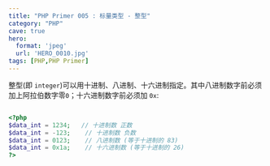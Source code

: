 ```yaml
---
title: "PHP Primer 005 : 标量类型 - 整型"
category: "PHP"
cave: true
hero:
  format: 'jpeg'
  url: 'HERO_0010.jpg'
tags: [PHP,PHP Primer]
---
```

整型(即 `integer`)可以用十进制、八进制、十六进制指定。其中八进制数字前必须加上阿拉伯数字零`0`；十六进制数字前必须加 `0x`:

```php

<?php
$data_int = 1234;   // 十进制数 正数
$data_int = -123;    // 十进制数 负数
$data_int = 0123;    // 八进制数 (等于十进制的 83) 
$data_int = 0x1a;    // 十六进制数 (等于十进制的 26) 
?>

```






